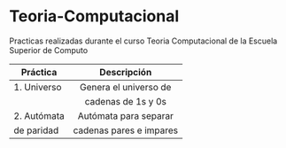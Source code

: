 # Teoria-Computacional
Practicas realizadas durante el curso Teoria Computacional de la Escuela Superior de Computo

| Práctica      | Descripción                 | 
| ------------- |:---------------------------:| 
| 1. Universo   |  Genera el universo de
|               |  cadenas de 1s  y 0s        |
| 2. Autómata   |  Autómata para separar      |   
| de paridad    | cadenas pares e impares     |
